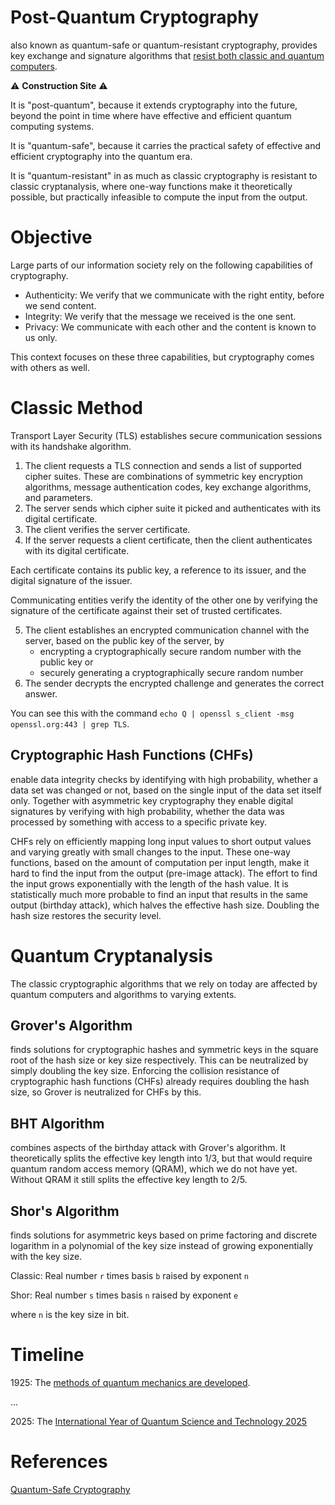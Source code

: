 # Post-Quantum Cryptography

also known as quantum-safe or quantum-resistant cryptography,
provides key exchange and signature algorithms that [resist both classic and quantum computers](https://www.etsi.org/technologies/quantum-safe-cryptography).

⚠️ **Construction Site** ⚠️

It is "post-quantum", because it extends cryptography into the future,
beyond the point in time where have effective and efficient quantum computing systems.

It is "quantum-safe", because it carries the practical safety of effective and efficient cryptography into the quantum era.

It is "quantum-resistant" in as much as classic cryptography is resistant to classic cryptanalysis, where one-way functions make it theoretically possible, but practically infeasible to compute the input from the output.

# Objective

Large parts of our information society rely on the following capabilities of cryptography.

- Authenticity: We verify that we communicate with the right entity, before we send content.
- Integrity: We verify that the message we received is the one sent.
- Privacy: We communicate with each other and the content is known to us only.

This context focuses on these three capabilities,
but cryptography comes with others as well.

# Classic Method

Transport Layer Security (TLS) establishes secure communication sessions
with its handshake algorithm.

1. The client requests a TLS connection and sends a list of supported cipher suites. These are combinations of symmetric key encryption algorithms, message authentication codes, key exchange algorithms, and parameters.
2. The server sends which cipher suite it picked and
authenticates with its digital certificate.
3. The client verifies the server certificate.
4. If the server requests a client certificate,
then the client authenticates with its digital certificate.

Each certificate contains its public key, a reference to its issuer,
and the digital signature of the issuer.

Communicating entities verify the identity of the other one by verifying the signature of the certificate against their set of trusted certificates.

5. The client establishes an encrypted communication channel with the server, based on the public key of the server, by
    - encrypting a cryptographically secure random number with the public key or
    - securely generating a cryptographically secure random number
3. The sender decrypts the encrypted challenge and generates the correct answer.

You can see this with the command
`echo Q | openssl s_client -msg openssl.org:443 | grep TLS`.

## Cryptographic Hash Functions (CHFs)

enable data integrity checks by identifying with high probability,
whether a data set was changed or not,
based on the single input of the data set itself only.
Together with asymmetric key cryptography they enable digital signatures
by verifying with high probability,
whether the data was processed by something with access to a specific private key.

CHFs rely on efficiently mapping long input values to short output values
and varying greatly with small changes to the input.
These one-way functions, based on the amount of computation per input length, make it hard to find the input from the output (pre-image attack).
The effort to find the input grows exponentially with the length of the hash value.
It is statistically much more probable to find an input that results in the same output (birthday attack), which halves the effective hash size.
Doubling the hash size restores the security level.

# Quantum Cryptanalysis

The classic cryptographic algorithms that we rely on today are affected by
quantum computers and algorithms to varying extents.

## Grover's Algorithm

finds solutions for cryptographic hashes and symmetric keys in the square root of the hash size or key size respectively.
This can be neutralized by simply doubling the key size.
Enforcing the collision resistance of cryptographic hash functions (CHFs) already requires doubling the hash size, so Grover is neutralized for CHFs by this.

## BHT Algorithm

combines aspects of the birthday attack with Grover's algorithm.
It theoretically splits the effective key length into 1/3,
but that would require quantum random access memory (QRAM),
which we do not have yet.
Without QRAM it still splits the effective key length to 2/5.

## Shor's Algorithm

finds solutions for asymmetric keys based on prime factoring and discrete logarithm in a polynomial of the key size instead of growing exponentially with the key size.

Classic: Real number `r` times basis `b` raised by exponent `n`

Shor: Real number `s` times basis `n` raised by exponent `e`

where `n` is the key size in bit.

# Timeline

1925: The [methods of quantum mechanics are developed](https://documents.un.org/doc/undoc/ltd/n24/131/80/pdf/n2413180.pdf).

...

2025: The [International Year of Quantum Science and Technology 2025](https://quantum2025.org/)

# References

[Quantum-Safe Cryptography](https://learning.quantum.ibm.com/course/practical-introduction-to-quantum-safe-cryptography/quantum-safe-cryptography)
